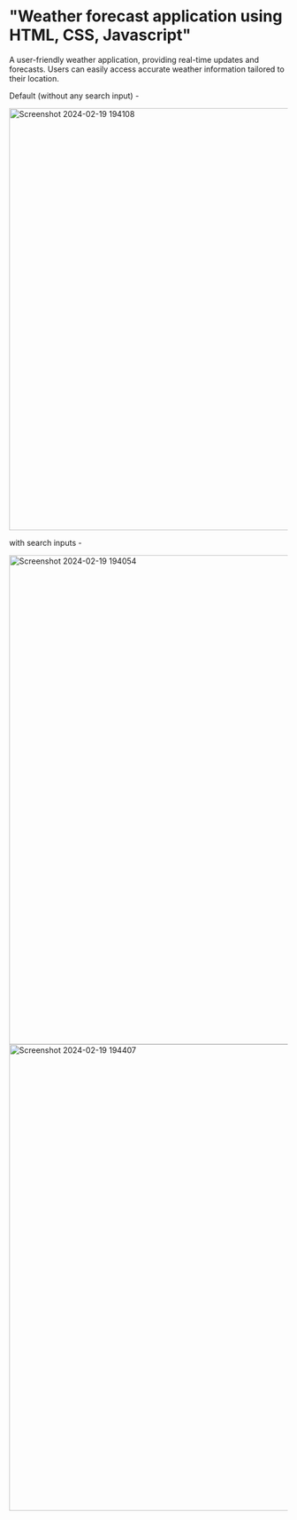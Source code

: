 # "Weather forecast application using HTML, CSS, Javascript"
A user-friendly weather application, providing real-time updates and forecasts. Users can easily access accurate weather information tailored to their location.

Default (without any search input) -

<img width="762" alt="Screenshot 2024-02-19 194108" src="https://github.com/Aditi-Pande/weather-application/assets/144425325/a6250560-d7cc-43df-9588-8abf5f5c4989">

with search inputs -

<img width="883" alt="Screenshot 2024-02-19 194054" src="https://github.com/Aditi-Pande/weather-application/assets/144425325/0e71342a-92c4-42c6-8d23-d1f7d9d22363">

<img width="842" alt="Screenshot 2024-02-19 194407" src="https://github.com/Aditi-Pande/weather-application/assets/144425325/0144135d-109b-4810-a564-405adb80590a">

